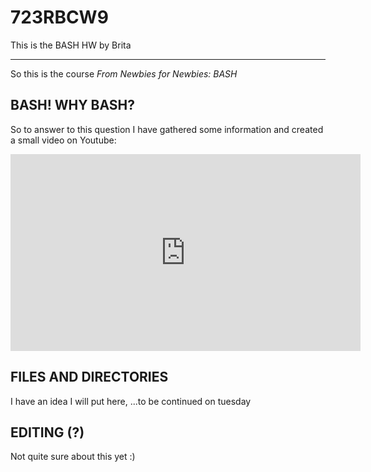 # 723RBCW9
This is the BASH HW by Brita
***
So this is the course *From Newbies for Newbies: BASH* 
## BASH! WHY BASH?
So to answer to this question I have gathered some information and created a small video on Youtube:

<iframe width="560" height="315" src="https://www.youtube.com/embed/UwA90p9GzGU" frameborder="0" allow="autoplay; encrypted-media" allowfullscreen></iframe>


## FILES AND DIRECTORIES
I have an idea I will put here, ...to be continued on tuesday

## EDITING (?)
Not quite sure about this yet :)
